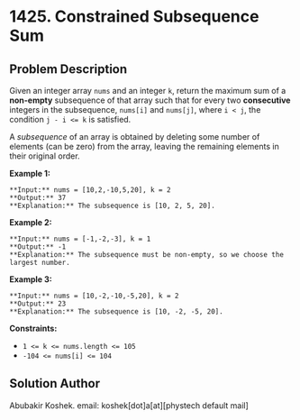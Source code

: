 # 1425\. Constrained Subsequence Sum

## Problem Description

Given an integer array `nums` and an integer `k`, return the maximum sum of a
**non-empty** subsequence of that array such that for every two
**consecutive** integers in the subsequence, `nums[i]` and `nums[j]`, where `i
< j`, the condition `j - i <= k` is satisfied.

A _subsequence_ of an array is obtained by deleting some number of elements
(can be zero) from the array, leaving the remaining elements in their original
order.

**Example 1:**

    
    
    **Input:** nums = [10,2,-10,5,20], k = 2
    **Output:** 37
    **Explanation:** The subsequence is [10, 2, 5, 20].
    

**Example 2:**

    
    
    **Input:** nums = [-1,-2,-3], k = 1
    **Output:** -1
    **Explanation:** The subsequence must be non-empty, so we choose the largest number.
    

**Example 3:**

    
    
    **Input:** nums = [10,-2,-10,-5,20], k = 2
    **Output:** 23
    **Explanation:** The subsequence is [10, -2, -5, 20].
    

**Constraints:**

  * `1 <= k <= nums.length <= 105`
  * `-104 <= nums[i] <= 104`

## Solution Author

Abubakir Koshek. email: koshek[dot]a[at][phystech default mail]

